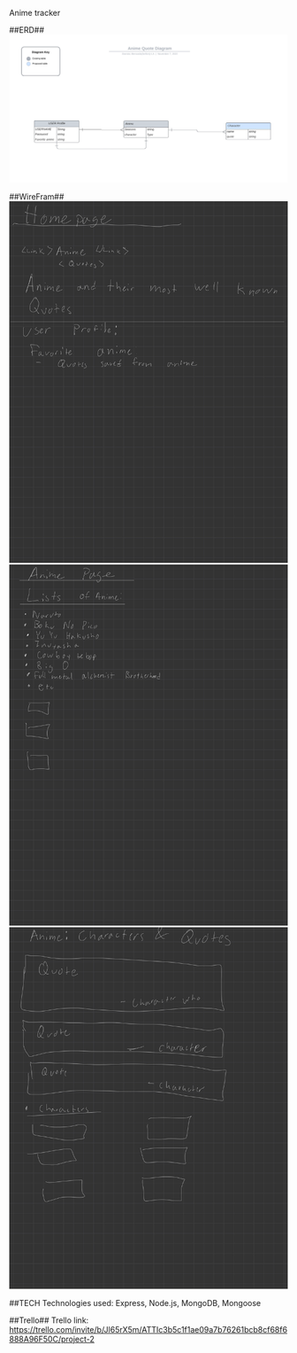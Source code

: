 Anime tracker

##ERD##
![ERDanime](public/images/ERDanime.png)

 ##WireFram##
 ![page1](public/images/page1.jpg)
 ![page2](public/images/page2.jpg)
 ![page3](public/images/page3.jpg)


##TECH
Technologies used:
Express, Node.js, MongoDB, Mongoose

##Trello##
Trello link:
https://trello.com/invite/b/Jl65rX5m/ATTIc3b5c1f1ae09a7b76261bcb8cf68f6888A96F50C/project-2